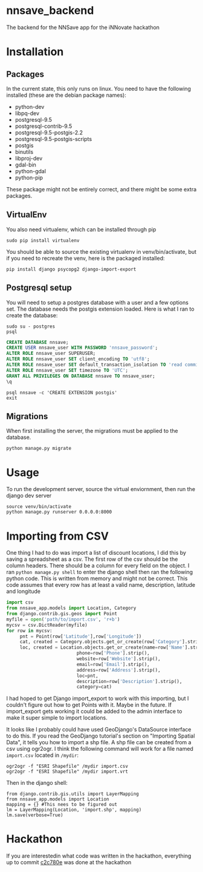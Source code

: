# nnsave_backend

The backend for the NNSave app for the iNNovate hackathon

# Installation

## Packages

In the current state, this only runs on linux.
You need to have the following installed
(these are the debian package names):

 * python-dev
 * libpq-dev
 * postgresql-9.5
 * postgresql-contrib-9.5
 * postgresql-9.5-postgis-2.2
 * postgresql-9.5-postgis-scripts
 * postgis
 * binutils
 * libproj-dev
 * gdal-bin
 * python-gdal
 * python-pip

These package might not be entirely correct, and there might be some extra packages.

## VirtualEnv

You also need virtualenv, which can be installed through pip
```
sudo pip install virtualenv
```

You should be able to source the existing virtualenv in venv/bin/activate,
but if you need to recreate the venv, here is the packaged installed:
```
pip install django psycopg2 django-import-export
```

## Postgresql setup

You will need to setup a postgres database with a user and a few options set.
The database needs the postgis extension loaded.
Here is what I ran to create the database:
```shell
sudo su - postgres
psql
```
```SQL
CREATE DATABASE nnsave;
CREATE USER nnsave_user WITH PASSWORD 'nnsave_password';
ALTER ROLE nnsave_user SUPERUSER;
ALTER ROLE nnsave_user SET client_encoding TO 'utf8';
ALTER ROLE nnsave_user SET default_transaction_isolation TO 'read committed';
ALTER ROLE nnsave_user SET timezone TO 'UTC';
GRANT ALL PRIVILEGES ON DATABASE nnsave TO nnsave_user;
\q
```
```shell
psql nnsave -c 'CREATE EXTENSION postgis'
exit
```

## Migrations

When first installing the server, the migrations must be applied to the database.
```shell
python manage.py migrate
```

# Usage

To run the development server, source the virtual enviornment, then run the django dev server
```shell
source venv/bin/activate
python manage.py runserver 0.0.0.0:8000
```

# Importing from CSV

One thing I had to do was import a list of discount locations, I did this
by saving a spreadsheet as a csv. The first row of the csv should be the
column headers. There should be a column for every field on the object.
I ran `python manage.py shell` to enter the django shell then ran the following
python code. This is written from memory and might not be correct. This code
assumes that every row has at least a valid name, description, latitude and longitude
```python
import csv
from nnsave_app.models import Location, Category
from django.contrib.gis.geos import Point
myfile = open('path/to/import.csv', 'r+b')
mycsv = csv.DictReader(myfile)
for row in mycsv:
     pnt = Point(row['Latitude'],row['Longitude'])
     cat, created = Category.objects.get_or_create(row['Category'].strip())
     loc, created = Location.objects.get_or_create(name=row['Name'].strip(),
                          phone=row['Phone'].strip(),
                          website=row['Website'].strip(),
                          email=row['Email'].strip(),
                          address=row['Address'].strip(),
                          loc=pnt,
                          description=row['Description'].strip(),
                          category=cat)
```

I had hoped to get Django import_export to work with this importing, but I couldn't figure out how to get Points with it.
Maybe in the future. If import_export gets working it could be added to the admin interface to make it super simple to import locations.

It looks like I probably could have used GeoDjango's DataSource interface
to do this. If you read the GeoDjango tutorial's section on "Importing
Spatial Data", it tells you how to import a shp file. A shp file can be
created from a csv using ogr2ogr. I think the following command will work
for a file named `import.csv` located in `/mydir`:
```
ogr2ogr -f "ESRI Shapefile" /mydir import.csv
ogr2ogr -f "ESRI Shapefile" /mydir import.vrt
```
Then in the django shell:
```
from django.contrib.gis.utils import LayerMapping
from nnsave_app.models import Location
mapping = {} #This nees to be figured out
lm = LayerMapping(Location, 'import.shp', mapping)
lm.save(verbose=True)
```

# Hackathon

If you are interestedin what code was written in the hackathon,
everything up to commit [c2c780e](https://github.com/legonigel/nnsave_backend/commit/c2c780e3fd14448359c2738e13ffacfc729ef2ff) was done at the hackathon
